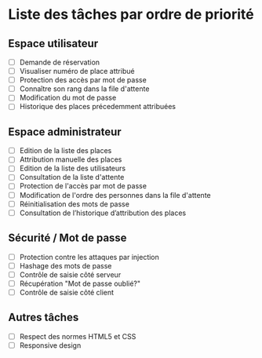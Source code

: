 # Liste des tâches par ordre de priorité

## Espace utilisateur

- [ ] Demande de réservation
- [ ] Visualiser numéro de place attribué
- [ ] Protection des accès par mot de passe
- [ ] Connaître son rang dans la file d'attente
- [ ] Modification du mot de passe
- [ ] Historique des places précedemment attribuées

## Espace administrateur

- [ ] Edition de la liste des places
- [ ] Attribution manuelle des places
- [ ] Edition de la liste des utilisateurs
- [ ] Consultation de la liste d'attente
- [ ] Protection de l'accès par mot de passe
- [ ] Modification de l'ordre des personnes dans la file d'attente
- [ ] Réinitialisation des mots de passe
- [ ] Consultation de l’historique d’attribution des places

## Sécurité / Mot de passe

- [ ] Protection contre les attaques par injection
- [ ] Hashage des mots de passe
- [ ] Contrôle de saisie côté serveur
- [ ] Récupération "Mot de passe oublié?"
- [ ] Contrôle de saisie côté client

## Autres tâches

- [ ] Respect des normes HTML5 et CSS
- [ ] Responsive design
